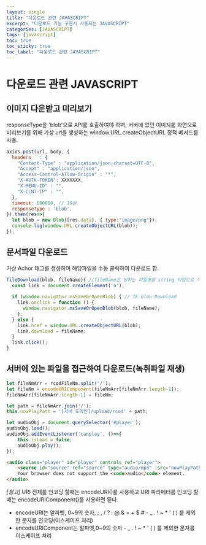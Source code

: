 ```yaml
---
layout: single
title: "다운로드 관련 JAVASCRIPT"
excerpt: "다운로드 기능 구현시 사용되는 JAVASCRIPT"
categories: [JAVASCRIPT]
tags: [javascript]
toc: true
toc_sticky: true
toc_label: "다운로드 관련 JAVASCRIPT"
---
```


# 다운로드 관련 JAVASCRIPT
## 이미지 다운받고 미리보기
responseType을 'blob'으로 API를 호출하여야 하며, 
서버에 있던 이미지를 화면으로 미리보기를 위해 가상 url을 생성하는 window.URL.createObjectURL 정적 메서드를 사용.

```javascript
axios.post(url, body, {
  headers   : {
    "Content-Type" : "application/json;charset=UTF-8",
    "Accept" : "application/json",
    "Access-Control-Allow-Origin" : "*",
    "X-AUTH-TOKEN": XXXXXXX,
    "X-MENU-ID" : "",
    "X-CLNT-IP" : "",
  },
  timeout: 600000, // 10분
  responseType : 'blob',
}).then(res=>{
  let blob = new Blob([res.data], { type:"image/png"});
  console.log(window.URL.createObjectURL(blob));
});
```

## 문서파일 다운로드
가상 Achor 태그를 생성하여 해당파일을 수동 클릭하여 다운로드 함.
```javascript
fileDownload(blob, fileName){ //fileName은 원하는 파일명을 string 타입으로 작성함
  const link = document.createElement('a');
  
  if (window.navigator.msSaveOrOpenBlob) { // IE blob Download
    link.onclick = function () {
      window.navigator.msSaveOrOpenBlob(blob, fileName);
    };
  } else {
    link.href = window.URL.createObjectURL(blob);
    link.download = fileName;
  }
  link.click();
}
```

## 서버에 있는 파일을 접근하여 다운로드(녹취파일 재생)
```javascript
let fileNmArr = rcodFileNm.split('/');
let fileNm = encodeURIComponent(fileNmArr[fileNmArr.length-1]);
fileNmArr[fileNmArr.length-1] = fileNm;

let path = fileNmArr.join('/');
this.nowPlayPath = '[서버 도메인]/upload/rcod' + path;

let audioObj = document.querySelector('#player');
audioObj.load();
audioObj.addEventListener('canplay', ()=>{
    this.isLoad = false;
    audioObj.play();
});
```
```html
<audio class="player" id="player" controls ref="player">
    <source id="source" ref="source" type="audio/mp3" :src="nowPlayPath">
    Your browser does not support the <code>audio</code> element.
</audio>
```

*[참고]*
URI 전체를 인코딩 할때는 encodeURI()를 사용하고 URI 파라메터를 인코딩 할때는 encodeURIComponent()를 사용하면 된다.
- encodeURI는 알파벳, 0~9의 숫자, ; , / ? : @ & = + $ #    - _ . ! ~ * ' ( ) 를 제외한 문자를 인코딩(이스케이프 처리)
- encodeURIComponent는 알파벳,0~9의 숫자 - _ . ! ~ * ' ( ) 를 제외한 문자를 이스케이프 처리


